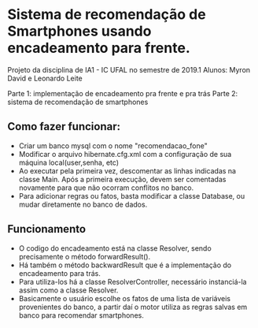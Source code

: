 # Sistema de recomendação de Smartphones usando encadeamento para frente.
Projeto da disciplina de IA1 - IC UFAL no semestre de 2019.1
Alunos: Myron David e Leonardo Leite

Parte 1: implementação de encadeamento pra frente e pra trás
Parte 2: sistema de recomendação de smartphones

## Como fazer funcionar:
* Criar um banco mysql com o nome "recomendacao_fone"
* Modificar o arquivo hibernate.cfg.xml com a configuração de sua máquina local(user,senha, etc)
* Ao executar pela primeira vez, descomentar as linhas indicadas na classe Main. Após a primeira execução, devem ser comentadas novamente para que não ocorram conflitos no banco.
* Para adicionar regras ou fatos, basta modificar a classe Database, ou mudar diretamente no banco de dados.

## Funcionamento
* O codigo do encadeamento está na classe Resolver, sendo precisamente o método forwardResult(). 
* Há também o método backwardResult que é a implementação do encadeamento para trás.
* Para utiliza-los há a classe ResolverController, necessário instanciá-la assim como a classe Resolver.
* Basicamente o usuário escolhe os fatos de uma lista de variáveis provenientes do banco, a partir daí o motor utiliza as regras salvas em banco para recomendar smartphones.
